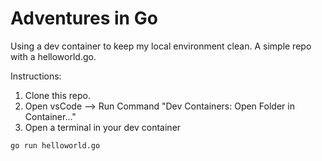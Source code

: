 # Adventures in Go

Using a dev container to keep my local environment clean.
A simple repo with a helloworld.go.

Instructions:
1. Clone this repo.
2. Open vsCode --> Run Command "Dev Containers: Open Folder in Container..."
3. Open a terminal in your dev container

```bash
go run helloworld.go
```
